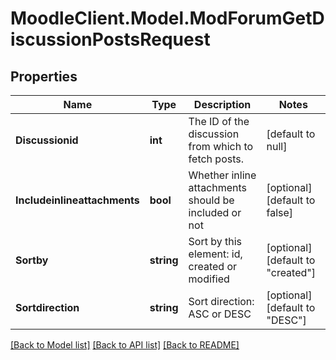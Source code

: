 # MoodleClient.Model.ModForumGetDiscussionPostsRequest

## Properties

Name | Type | Description | Notes
------------ | ------------- | ------------- | -------------
**Discussionid** | **int** | The ID of the discussion from which to fetch posts. | [default to null]
**Includeinlineattachments** | **bool** | Whether inline attachments should be included or not | [optional] [default to false]
**Sortby** | **string** | Sort by this element: id, created or modified | [optional] [default to "created"]
**Sortdirection** | **string** | Sort direction: ASC or DESC | [optional] [default to "DESC"]

[[Back to Model list]](../README.md#documentation-for-models) [[Back to API list]](../README.md#documentation-for-api-endpoints) [[Back to README]](../README.md)

